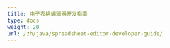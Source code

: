 ```yaml
---
title: 电子表格编辑器开发指南
type: docs
weight: 20
url: /zh/java/spreadsheet-editor-developer-guide/
---
```



